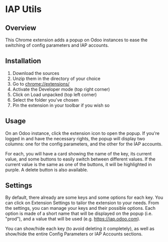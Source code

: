 # IAP Utils

## Overview

This Chrome extension adds a popup on Odoo instances to ease the switching of
config parameters and IAP accounts.

## Installation

1. Download the sources
2. Unzip them in the directory of your choice
3. Go to [chrome://extensions/](chrome://extensions/)
4. Activate the Developer mode (top right corner)
5. Click on Load unpacked (top left corner)
6. Select the folder you've chosen
7. Pin the extension in your toolbar if you wish so

## Usage

On an Odoo instance, click the extension icon to open the popup.  If you're logged in
and have the necessary rights, the popup will display two columns: one for the config
parameters, and the other for the IAP accounts.

For each, you will have a card showing the name of the key, its current value, and
some buttons to easily switch between different values. If the current value is the same
as one of the buttons, it will be highlighted in purple. A delete button is also available.

## Settings

By default, there already are some keys and some options for each key. You can click on
Extension Settings to tailor the extension to your needs. From the settings, you can
manage your keys and their possible options. Each option is made of a short name that will
be displayed on the popup (i.e. "prod"), and a value that will be used (e.g. https://iap.odoo.com).

You can show/hide each key (to avoid deleting it completely), as well as show/hide the entire
Config Parameters or IAP Accounts sections.
